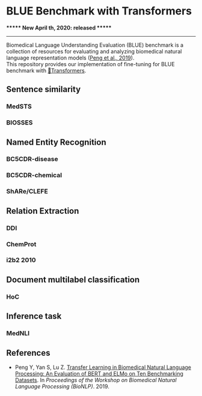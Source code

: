 # BLUE Benchmark with Transformers

**\*\*\*\*\* New April th, 2020: released \*\*\*\*\***

-----  
Biomedical Language Understanding Evaluation (BLUE) benchmark is a collection of resources for evaluating and analyzing biomedical
natural language representation models ([Peng et al., 2019](#ypeng)).  
This repository provides our implementation of fine-tuning for BLUE benchmark with [🤗Transformers](https://github.com/huggingface/transformers).

## Sentence similarity
### MedSTS

### BIOSSES

## Named Entity Recognition

### BC5CDR-disease

### BC5CDR-chemical

### ShARe/CLEFE

## Relation Extraction

### DDI

### ChemProt

### i2b2 2010

## Document multilabel classification
### HoC

## Inference task
### MedNLI

## References
- <a id="ypeng"></a>Peng Y, Yan S, Lu Z. [Transfer Learning in Biomedical Natural Language Processing: An
Evaluation of BERT and ELMo on Ten Benchmarking Datasets](https://arxiv.org/abs/1906.05474). In *Proceedings of the Workshop on Biomedical Natural Language Processing (BioNLP)*. 2019.
